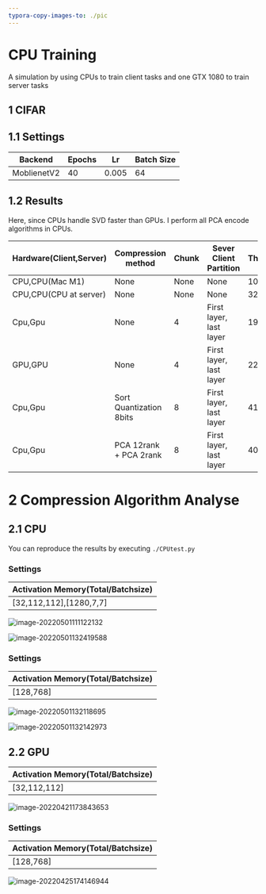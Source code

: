 ```yaml
---
typora-copy-images-to: ./pic
---
```


# CPU Training

A simulation by using CPUs to train client tasks and one GTX 1080 to train server tasks

## 1 CIFAR

## 1.1 Settings

| Backend     | Epochs | Lr    | Batch Size |
| ----------- | ------ | ----- | ---------- |
| MoblienetV2 | 40     | 0.005 | 64         |

## 1.2 Results

Here, since CPUs handle SVD faster than GPUs. I perform all PCA encode algorithms in CPUs.

| Hardware(Client,Server) | Compression method      | Chunk | Sever Client Partition  | Throughputs | Validation Acc |
| ----------------------- | ----------------------- | ----- | ----------------------- | ----------- | -------------- |
| CPU,CPU(Mac M1)         | None                    | None  | None                    | 10.49/s     | 95.92          |
| CPU,CPU(CPU at server)  | None                    | None  | None                    | 32.48/s     | 95.87          |
| Cpu,Gpu                 | None                    | 4     | First layer, last layer | 191.9/s     | 95.92          |
| GPU,GPU                 | None                    | 4     | First layer, last layer | 228.57/s    | 95.89          |
| Cpu,Gpu                 | Sort Quantization 8bits | 8     | First layer, last layer | 41.83/s     | 95.59          |
| Cpu,Gpu                 | PCA 12rank + PCA 2rank  | 8     | First layer, last layer | 40.50/s     | 57.64          |

# 2 Compression Algorithm Analyse

## 2.1 CPU

You can reproduce the results by executing `./CPUtest.py`

### Settings

| Activation Memory(Total/Batchsize) |
| ---------------------------------- |
| [32,112,112],[1280,7,7]            |

![image-20220501111122132](./pic/image-20220501111122132.png)

![image-20220501132419588](./pic/image-20220501132419588.png)



### Settings

| Activation Memory(Total/Batchsize) |
| ---------------------------------- |
| [128,768]                          |

![image-20220501132118695](./pic/image-20220501132118695.png)

![image-20220501132142973](./pic/image-20220501132142973.png)

## 2.2 GPU

| Activation Memory(Total/Batchsize) |
| ---------------------------------- |
| [32,112,112]                       |

![image-20220421173843653](./pic/test_gpu.jpg)

### Settings

| Activation Memory(Total/Batchsize) |
| ---------------------------------- |
| [128,768]                          |

![image-20220425174146944](./pic/image-20220425174146944.png)

